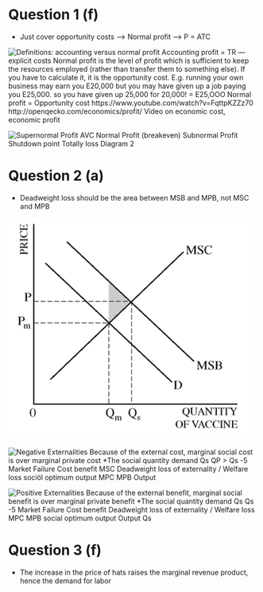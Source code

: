 # Question 1 (f)

  -  Just cover opportunity costs --\> Normal profit --\> P = ATC

  ![Definitions: accounting versus normal profit Accounting profit = TR
  — explicit costs Normal profit is the level of profit which is
  sufficient to keep the resources employed (rather than transfer them
  to something else). If you have to calculate it, it is the opportunity
  cost. E.g. running your own business may earn you E20,000 but you may
  have given up a job paying you E25,000. so you have given up 25,000
  for 20,000\! = E25,OOO Normal profit = Opportunity cost
  https://www.youtube.com/watch?v=FqttpKZZz70
  http://openqecko.com/economics/profit/ Video on economic cost,
  economic profit ](./media/image218.png)
  
  ![Supernormal Profit AVC Normal Profit (breakeven) Subnormal Profit
  Shutdown point Totally loss Diagram 2 ](./media/image219.png)

# Question 2 (a)

  -  Deadweight loss should be the area between MSB and MPB, not MSC
     and MPB

  ![MSC MSB QUANTITY OF VACCINE ](./media/image220.png)
  
  ![Negative Externalities Because of the external cost, marginal social
  cost is over marginal private cost \*The social quantity demand Qs QP
  \> Qs -5 Market Failure Cost benefit MSC Deadweight loss of
  externality / Welfare loss sociöl optimum output MPC MPB Output
  ](./media/image221.png)
  
  ![Positive Externalities Because of the external benefit, marginal
  social benefit is over marginal private benefit \*The social quantity
  demand Qs Qs -5 Market Failure Cost benefit Deadweight loss of
  externality / Welfare loss MPC MPB social optimum output Output Qs
  ](./media/image222.png)

# Question 3 (f)

  -  The increase in the price of hats raises the marginal revenue
     product, hence the demand for labor